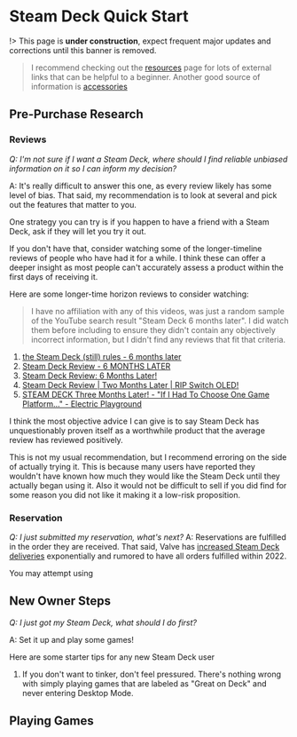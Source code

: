 # Steam Deck Quick Start

!> This page is **under construction**, expect frequent major updates and
corrections until this banner is removed.

> I recommend checking out the [resources](resources.md) page for lots of
> external links that can be helpful to a beginner. Another good source of
> information is [accessories](accessories.md)

## Pre-Purchase Research

### Reviews

_Q: I'm not sure if I want a Steam Deck, where should I find reliable unbiased
information on it so I can inform my decision?_

A: It's really difficult to answer this one, as every review likely has some
level of bias. That said, my recommendation is to look at several and pick out
the features that matter to you.

One strategy you can try is if you happen to have a friend with a Steam Deck,
ask if they will let you try it out.

If you don't have that, consider watching some of the longer-timeline reviews of
people who have had it for a while. I think these can offer a deeper insight as
most people can't accurately assess a product within the first days of receiving
it.

Here are some longer-time horizon reviews to consider watching:

> I have no affiliation with any of this videos, was just a random sample of the
> YouTube search result "Steam Deck 6 months later". I did watch them before
> including to ensure they didn't contain any objectively incorrect information,
> but I didn't find any reviews that fit that criteria.

1. [the Steam Deck (still) rules - 6 months later](https://www.youtube.com/watch?v=6w3yNcdvUWo)
2. [Steam Deck Review - 6 MONTHS LATER](https://www.youtube.com/watch?v=XQUgvzbobns)
3. [Steam Deck Review: 6 Months Later!](https://www.youtube.com/watch?v=DkuQhiPgcYI)
4. [Steam Deck Review | Two Months Later | RIP Switch OLED!](https://www.youtube.com/watch?dfv=HKwrwxo0xIE)
5. [STEAM DECK Three Months Later! - "If I Had To Choose One Game Platform..." - Electric Playground](https://www.youtube.com/watch?v=hj8YFgcWizw)

I think the most objective advice I can give is to say Steam Deck has
unquestionably proven itself as a worthwhile product that the average review has
reviewed positively.

This is not my usual recommendation, but I recommend erroring on the side of
actually trying it. This is because many users have reported they wouldn't have
known how much they would like the Steam Deck until they actually began using
it. Also it would not be difficult to sell if you did find for some reason you
did not like it making it a low-risk proposition.

### Reservation

_Q: I just submitted my reservation, what's next?_ A: Reservations are fulfilled
in the order they are received. That said, Valve has
[increased Steam Deck deliveries](https://twitter.com/OnDeck/status/1541459263444332544)
exponentially and rumored to have all orders fulfilled within 2022.

You may attempt using

## New Owner Steps

_Q: I just got my Steam Deck, what should I do first?_

A: Set it up and play some games!

Here are some starter tips for any new Steam Deck user

1. If you don't want to tinker, don't feel pressured. There's nothing wrong with
   simply playing games that are labeled as "Great on Deck" and never entering
   Desktop Mode.

## Playing Games
